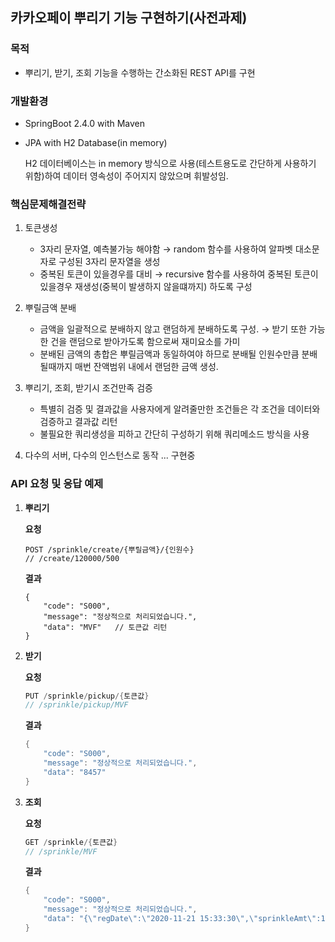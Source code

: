 ## 카카오페이 뿌리기 기능 구현하기(사전과제)

### 목적

- 뿌리기, 받기, 조회 기능을 수행하는 간소화된 REST API를 구현  

  
### 개발환경

- SpringBoot 2.4.0 with Maven
- JPA with H2 Database(in memory)

    H2 데이터베이스는 in memory 방식으로 사용(테스트용도로 간단하게 사용하기 위함)하여 데이터 영속성이 주어지지 않았으며 휘발성임. 


### 핵심문제해결전략

1. 토큰생성
    - 3자리 문자열, 예측불가능 해야함 → random 함수를 사용하여 알파벳 대소문자로 구성된 3자리 문자열을 생성
    - 중복된 토큰이 있을경우를 대비 → recursive 함수를 사용하여 중복된 토큰이 있을경우 재생성(중복이 발생하지 않을떄까지) 하도록 구성

2. 뿌릴금액 분배
    - 금액을 일괄적으로 분배하지 않고 랜덤하게 분배하도록 구성. → 받기 또한 가능한 건을 랜덤으로 받아가도록 함으로써 재미요소를 가미
    - 분배된 금액의 총합은 뿌릴금액과 동일하여야 하므로 분배될 인원수만큼 분배될때까지 매번 잔액범위 내에서 랜덤한 금액 생성.

3. 뿌리기, 조회, 받기시 조건만족 검증
    - 특별히 검증 및 결과값을 사용자에게 알려줄만한 조건들은 각 조건을 데이터와 검증하고 결과값 리턴
    - 불필요한 쿼리생성을 피하고 간단히 구성하기 위해 쿼리메소드 방식을 사용

4. 다수의 서버, 다수의 인스턴스로 동작
... 구현중


### API 요청 및 응답 예제

1. **뿌리기**

    **요청**

    ```
    POST /sprinkle/create/{뿌릴금액}/{인원수}
    // /create/120000/500
    ```

    **결과**

    ```
    {
        "code": "S000",
        "message": "정상적으로 처리되었습니다.",
        "data": "MVF"   // 토큰값 리턴
    }
    ```

2. **받기**

    **요청**

    ```java
    PUT /sprinkle/pickup/{토큰값}
    // /sprinkle/pickup/MVF
    ```

    **결과**

    ```java
    {
        "code": "S000",
        "message": "정상적으로 처리되었습니다.",
        "data": "8457"
    }
    ```

3. **조회**

    **요청**

    ```java
    GET /sprinkle/{토큰값}
    // /sprinkle/MVF
    ```

    **결과**

    ```java
    {
        "code": "S000",
        "message": "정상적으로 처리되었습니다.",
        "data": "{\"regDate\":\"2020-11-21 15:33:30\",\"sprinkleAmt\":120000,\"receivedAmt\":8457,\"distrbtList\":[{\"rcvAmt\":8457,\"rcvUserId\":\"123469\"}]}"
    }
    ```
